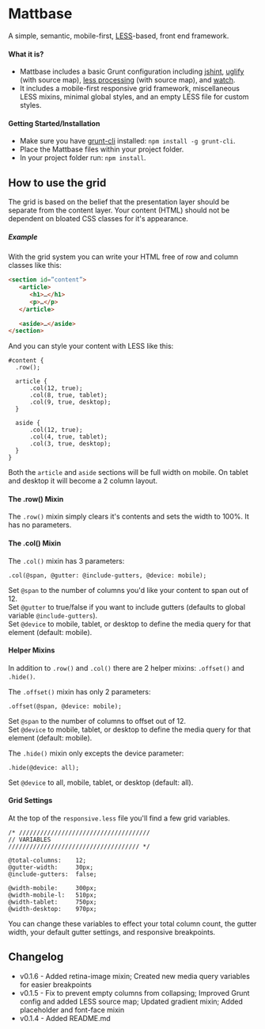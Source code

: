 # Mattbase

A simple, semantic, mobile-first, [LESS](http://lesscss.org/)-based, front end framework.

#### What it is?
- Mattbase includes a basic Grunt configuration including [jshint](https://github.com/gruntjs/grunt-contrib-jshint), [uglify](https://github.com/gruntjs/grunt-contrib-uglify) (with source map), [less processing](https://github.com/gruntjs/grunt-contrib-less) (with source map), and [watch](https://github.com/gruntjs/grunt-contrib-watch).
- It includes a mobile-first responsive grid framework, miscellaneous LESS mixins, minimal global styles, and an empty LESS file for custom styles.

#### Getting Started/Installation
- Make sure you have [grunt-cli](http://gruntjs.com/getting-started) installed: `npm install -g grunt-cli`.
- Place the Mattbase files within your project folder.
- In your project folder run: `npm install`.

## How to use the grid
The grid is based on the belief that the presentation layer should be separate from the content layer. Your content (HTML) should not be dependent on bloated CSS classes for it's appearance.


##### Example
With the grid system you can write your HTML free of row and column classes like this:

  ```html
  <section id=”content”>
     <article>
        <h1>…</h1>
        <p>…</p>
     </article>

     <aside>…</aside>
  </section>
  ```

And you can style your content with LESS like this:

  ```less
  #content {
  	.row();

  	article {
  		.col(12, true);
  		.col(8, true, tablet);
  		.col(9, true, desktop);
  	}

  	aside {
  		.col(12, true);
  		.col(4, true, tablet);
  		.col(3, true, desktop);
  	}
  }
  ```

Both the `article` and `aside` sections will be full width on mobile.  On tablet and desktop it will become a 2 column layout.


#### The .row() Mixin
The `.row()` mixin simply clears it's contents and sets the width to 100%. It has no parameters.

#### The .col() Mixin
The `.col()` mixin has 3 parameters:

  ```less
  .col(@span, @gutter: @include-gutters, @device: mobile);
  ```

Set `@span` to the number of columns you'd like your content to span out of 12.  
Set `@gutter` to true/false if you want to include gutters (defaults to global variable `@include-gutters`).  
Set `@device` to mobile, tablet, or desktop to define the media query for that element (default: mobile).


#### Helper Mixins
In addition to `.row()` and `.col()` there are 2 helper mixins: `.offset()` and `.hide()`.

The `.offset()` mixin has only 2 parameters:

  ```less
  .offset(@span, @device: mobile);
  ```
Set `@span` to the number of columns to offset out of 12.  
Set `@device` to mobile, tablet, or desktop to define the media query for that element (default: mobile).  

The `.hide()` mixin only excepts the device parameter:

  ```less
  .hide(@device: all);
  ```

Set `@device` to all, mobile, tablet, or desktop (default: all).


#### Grid Settings
At the top of the `responsive.less` file you'll find a few grid variables.

  ```less
  /* /////////////////////////////////////
  // VARIABLES
  ///////////////////////////////////// */

  @total-columns:    12;
  @gutter-width:     30px;
  @include-gutters:  false;

  @width-mobile:     300px;
  @width-mobile-l:   510px;
  @width-tablet:     750px;
  @width-desktop:    970px;
  ```

You can change these variables to effect your total column count, the gutter width, your default gutter settings, and responsive breakpoints.


## Changelog
- v0.1.6 - Added retina-image mixin; Created new media query variables for easier breakpoints  
- v0.1.5 - Fix to prevent empty columns from collapsing; Improved Grunt config and added LESS source map; Updated gradient mixin; Added placeholder and font-face mixin  
- v0.1.4 - Added README.md